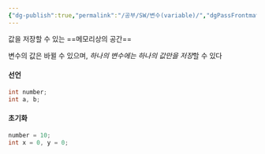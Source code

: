 ```yaml
---
{"dg-publish":true,"permalink":"/공부/SW/변수(variable)/","dgPassFrontmatter":true}
---
```



값을 저장할 수 있는 ==메모리상의 공간==

변수의 값은 바뀔 수 있으며, *하나의 변수에는 하나의 값만을 저장*할 수 있다

#### 선언
```java
int number;
int a, b;
```

#### 초기화
```java
number = 10;
int x = 0, y = 0;
```